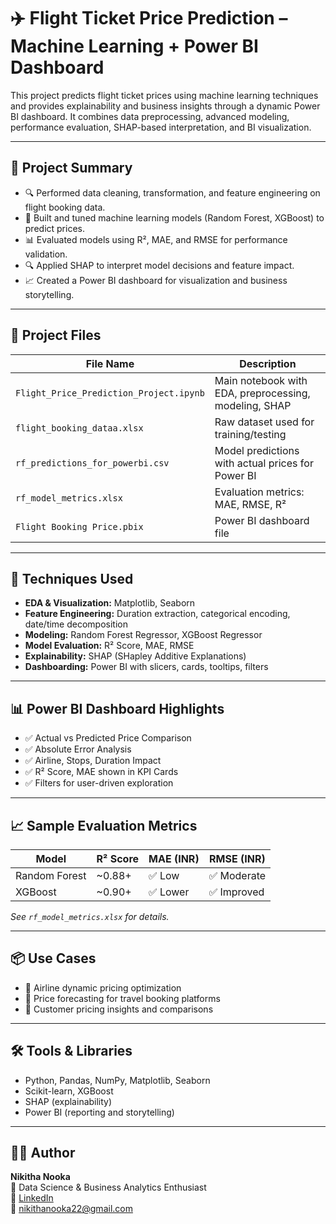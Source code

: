 # ✈️ Flight Ticket Price Prediction – Machine Learning + Power BI Dashboard

This project predicts flight ticket prices using machine learning techniques and provides explainability and business insights through a dynamic Power BI dashboard. It combines data preprocessing, advanced modeling, performance evaluation, SHAP-based interpretation, and BI visualization.

---

## 📌 Project Summary

- 🔍 Performed data cleaning, transformation, and feature engineering on flight booking data.
- 🌲 Built and tuned machine learning models (Random Forest, XGBoost) to predict prices.
- 📊 Evaluated models using R², MAE, and RMSE for performance validation.
- 🔍 Applied SHAP to interpret model decisions and feature impact.
- 📈 Created a Power BI dashboard for visualization and business storytelling.

---

## 📁 Project Files

| File Name                             | Description                                        |
|--------------------------------------|----------------------------------------------------|
| `Flight_Price_Prediction_Project.ipynb` | Main notebook with EDA, preprocessing, modeling, SHAP |
| `flight_booking_dataa.xlsx`          | Raw dataset used for training/testing              |
| `rf_predictions_for_powerbi.csv`     | Model predictions with actual prices for Power BI  |
| `rf_model_metrics.xlsx`              | Evaluation metrics: MAE, RMSE, R²                  |
| `Flight Booking Price.pbix`          | Power BI dashboard file                            |

---

## 🧠 Techniques Used

- **EDA & Visualization:** Matplotlib, Seaborn
- **Feature Engineering:** Duration extraction, categorical encoding, date/time decomposition
- **Modeling:** Random Forest Regressor, XGBoost Regressor
- **Model Evaluation:** R² Score, MAE, RMSE
- **Explainability:** SHAP (SHapley Additive Explanations)
- **Dashboarding:** Power BI with slicers, cards, tooltips, filters

---

## 📊 Power BI Dashboard Highlights

- ✅ Actual vs Predicted Price Comparison
- ✅ Absolute Error Analysis
- ✅ Airline, Stops, Duration Impact
- ✅ R² Score, MAE shown in KPI Cards
- ✅ Filters for user-driven exploration

---

## 📈 Sample Evaluation Metrics

| Model         | R² Score | MAE (INR) | RMSE (INR) |
|---------------|----------|-----------|------------|
| Random Forest | ~0.88+   | ✅ Low     | ✅ Moderate |
| XGBoost       | ~0.90+   | ✅ Lower   | ✅ Improved |

*See `rf_model_metrics.xlsx` for details.*

---

## 📦 Use Cases

- 🔹 Airline dynamic pricing optimization
- 🔹 Price forecasting for travel booking platforms
- 🔹 Customer pricing insights and comparisons

---

## 🛠️ Tools & Libraries

- Python, Pandas, NumPy, Matplotlib, Seaborn
- Scikit-learn, XGBoost
- SHAP (explainability)
- Power BI (reporting and storytelling)

---

## 🧑‍💻 Author

**Nikitha Nooka**  
💼 Data Science & Business Analytics Enthusiast  
🔗 [LinkedIn](https://www.linkedin.com/in/nikithanooka22/)  
📧 nikithanooka22@gmail.com


